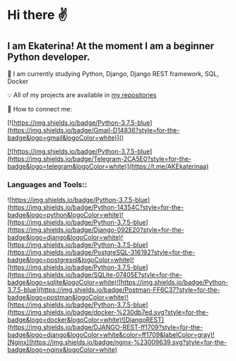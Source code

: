 # Hi there :v:
## I am Ekaterina! At the moment I am a beginner Python developer.


:eyes:  I am currently studying Python, Django, Django REST framework, SQL, Docker

:bulb: All of my projects are available in [my repositories](https://github.com/Ekaterina110697?tab=repositories)

:email: How to connect me:

[![https://img.shields.io/badge/Python-3.7.5-blue](https://img.shields.io/badge/Gmail-D14836?style=for-the-badge&logo=gmail&logoColor=white)](<a href="mailto:ekaterinak1106@bk.ru">)

[![https://img.shields.io/badge/Python-3.7.5-blue](https://img.shields.io/badge/Telegram-2CA5E0?style=for-the-badge&logo=telegram&logoColor=white)](https://t.me/AKEkaterinaa)

### Languages and Tools::
![https://img.shields.io/badge/Python-3.7.5-blue](https://img.shields.io/badge/Python-14354C?style=for-the-badge&logo=python&logoColor=white)![https://img.shields.io/badge/Python-3.7.5-blue](https://img.shields.io/badge/Django-092E20?style=for-the-badge&logo=django&logoColor=white)![https://img.shields.io/badge/Python-3.7.5-blue](https://img.shields.io/badge/PostgreSQL-316192?style=for-the-badge&logo=postgresql&logoColor=white)![https://img.shields.io/badge/Python-3.7.5-blue](https://img.shields.io/badge/SQLite-07405E?style=for-the-badge&logo=sqlite&logoColor=white)![https://img.shields.io/badge/Python-3.7.5-blue](https://img.shields.io/badge/Postman-FF6C37?style=for-the-badge&logo=postman&logoColor=white)![https://img.shields.io/badge/Python-3.7.5-blue](https://img.shields.io/badge/docker-%230db7ed.svg?style=for-the-badge&logo=docker&logoColor=white)![DjangoREST](https://img.shields.io/badge/DJANGO-REST-ff1709?style=for-the-badge&logo=django&logoColor=white&color=ff1709&labelColor=gray)![Nginx](https://img.shields.io/badge/nginx-%23009639.svg?style=for-the-badge&logo=nginx&logoColor=white)
